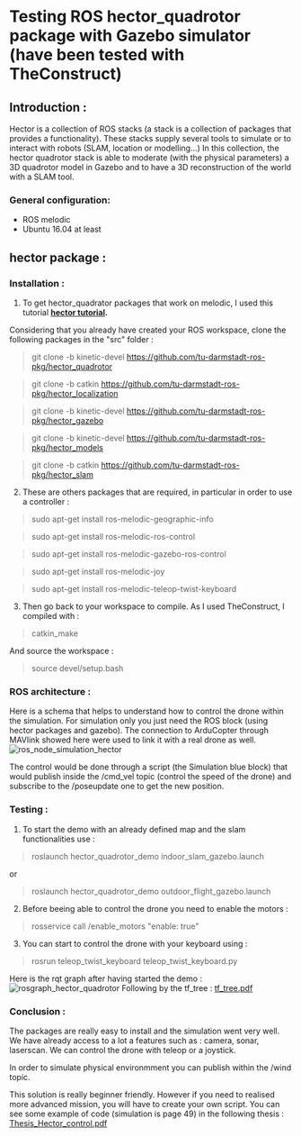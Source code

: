 
# Testing ROS hector_quadrotor package with Gazebo simulator (have been tested with TheConstruct)

## Introduction :
Hector is a collection of ROS stacks (a stack is a collection of packages that provides a
functionality).
These stacks supply several tools to simulate or to interact with robots (SLAM, location
or modelling...)
In this collection, the hector quadrotor stack is able to moderate (with the physical parameters) a 3D quadrotor model in Gazebo and to have a 3D reconstruction of the world with
a SLAM tool.

### General configuration:
- ROS melodic
- Ubuntu 16.04 at least  


## hector package : 


### Installation :
1. To get hector_quadrator packages that work on melodic, I used this tutorial **[hector tutorial](https://github.com/basavarajnavalgund/hector-quadrotor).**

Considering that you already have created your ROS workspace, clone the following packages in the "src" folder :
> git clone -b kinetic-devel https://github.com/tu-darmstadt-ros-pkg/hector_quadrotor

> git clone -b catkin https://github.com/tu-darmstadt-ros-pkg/hector_localization

> git clone -b kinetic-devel https://github.com/tu-darmstadt-ros-pkg/hector_gazebo

> git clone -b kinetic-devel https://github.com/tu-darmstadt-ros-pkg/hector_models

> git clone -b catkin https://github.com/tu-darmstadt-ros-pkg/hector_slam

2. These are others packages that are required, in particular in order to use a controller : 
> sudo apt-get install ros-melodic-geographic-info

> sudo apt-get install ros-melodic-ros-control

> sudo apt-get install ros-melodic-gazebo-ros-control

> sudo apt-get install ros-melodic-joy

> sudo apt-get install ros-melodic-teleop-twist-keyboard


3. Then go back to your workspace to compile. As I used TheConstruct, I compiled with :  
> catkin_make

And source the workspace :

> source devel/setup.bash 

### ROS architecture :

Here is a schema that helps to understand how to control the drone within the simulation. For simulation only you just need the ROS block (using hector packages and gazebo). 
The connection to ArduCopter through MAVlink showed here were used to link it with a real drone as well.
<br>
![ros_node_simulation_hector](https://user-images.githubusercontent.com/47387835/109682712-91f45b80-7b76-11eb-8c2b-fbd4d721ede6.PNG)
<br>

The control would be done through a script (the Simulation blue block) that would publish inside the /cmd_vel topic (control the speed of the drone) and subscribe to the /poseupdate one to get the new position.


### Testing : 

1. To start the demo with an already defined map and the slam functionalities use : 
> roslaunch hector_quadrotor_demo indoor_slam_gazebo.launch

or
> roslaunch hector_quadrotor_demo outdoor_flight_gazebo.launch

2. Before beeing able to control the drone you need to enable the motors :
> rosservice call /enable_motors "enable: true"

3. You can start to control the drone with your keyboard using :
> rosrun teleop_twist_keyboard teleop_twist_keyboard.py

Here is the rqt graph after having started the demo : 
![rosgraph_hector_quadrotor](https://user-images.githubusercontent.com/47387835/109857762-ef5dda80-7c52-11eb-8ede-f93b0a7233c5.png)
Following by the tf_tree :
[tf_tree.pdf](https://github.com/Lazarius2160/Projet_P5_Trousseau_Camba/files/6082625/tf_tree.pdf)

### Conclusion : 

 The packages are really easy to install and the simulation went very well.
 We have already access to a lot a features such as : camera, sonar, laserscan. 
 We can control the drone with teleop or a joystick.
 
 In order to simulate physical environmment you can publish within the /wind topic.
 
 This solution is really beginner friendly. 
 However if you need to realised more advanced mission, you will have to create your own script. You can see some example of code (simulation is page 49) in the following thesis :
 [Thesis_Hector_control.pdf](https://github.com/Lazarius2160/Projet_P5_Trousseau_Camba/files/6082694/Thesis_Hector_control.pdf)

 
 
 


